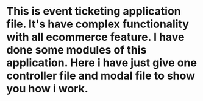 # This is event ticketing application file. It's have complex functionality with all ecommerce feature. I have done some modules of this application. Here i have just give one controller file and modal file to show you how i work.
